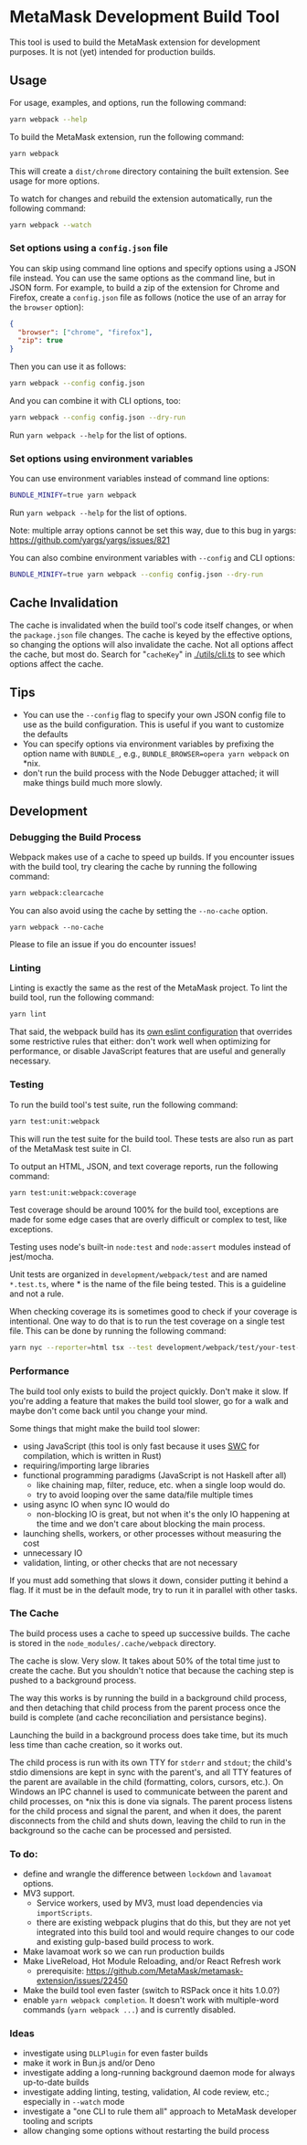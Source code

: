 # MetaMask Development Build Tool

This tool is used to build the MetaMask extension for development purposes. It is not (yet) intended for production builds.

## Usage

For usage, examples, and options, run the following command:

```bash
yarn webpack --help
```

To build the MetaMask extension, run the following command:

```bash
yarn webpack
```

This will create a `dist/chrome` directory containing the built extension. See usage for more options.

To watch for changes and rebuild the extension automatically, run the following command:

```bash
yarn webpack --watch
```

### Set options using a `config.json` file

You can skip using command line options and specify options using a JSON file
instead. You can use the same options as the command line, but in JSON form. For
example, to build a zip of the extension for Chrome and Firefox, create a
`config.json` file as follows (notice the use of an array for the `browser`
option):

```json
{
  "browser": ["chrome", "firefox"],
  "zip": true
}
```

Then you can use it as follows:

```bash
yarn webpack --config config.json
```

And you can combine it with CLI options, too:

```bash
yarn webpack --config config.json --dry-run
```

Run `yarn webpack --help` for the list of options.

### Set options using environment variables

You can use environment variables instead of command line options:

```bash
BUNDLE_MINIFY=true yarn webpack
```

Run `yarn webpack --help` for the list of options.

Note: multiple array options cannot be set this way, due to this bug in yargs: https://github.com/yargs/yargs/issues/821

You can also combine environment variables with `--config` and CLI options:

```bash
BUNDLE_MINIFY=true yarn webpack --config config.json --dry-run
```

## Cache Invalidation

The cache is invalidated when the build tool's code itself changes, or when the `package.json` file changes. The cache
is keyed by the effective options, so changing the options will also invalidate the cache. Not all options affect
the cache, but most do. Search for "`cacheKey`" in [./utils/cli.ts](./utils/cli.ts) to see which options affect the cache.

## Tips

- You can use the `--config` flag to specify your own JSON config file to use as the build configuration. This is useful
  if you want to customize the defaults
- You can specify options via environment variables by prefixing the option name with `BUNDLE_`, e.g.,
  `BUNDLE_BROWSER=opera yarn webpack` on \*nix.
- don't run the build process with the Node Debugger attached; it will make things build much more slowly.

## Development

### Debugging the Build Process

Webpack makes use of a cache to speed up builds. If you encounter issues with the build tool, try clearing the cache by
running the following command:

```bash
yarn webpack:clearcache
```

You can also avoid using the cache by setting the `--no-cache` option.

```
yarn webpack --no-cache
```

Please to file an issue if you do encounter issues!

### Linting

Linting is exactly the same as the rest of the MetaMask project. To lint the build tool, run the following command:

```bash
yarn lint
```

That said, the webpack build has its [own eslint configuration](./.eslintrc.js) that overrides some restrictive rules
that either: don't work well when optimizing for performance, or disable JavaScript features that are useful and
generally necessary.

### Testing

To run the build tool's test suite, run the following command:

```bash
yarn test:unit:webpack
```

This will run the test suite for the build tool. These tests are also run as part of the MetaMask test suite in CI.

To output an HTML, JSON, and text coverage reports, run the following command:

```bash
yarn test:unit:webpack:coverage
```

Test coverage should be around 100% for the build tool, exceptions are made for some edge cases that are overly
difficult or complex to test, like exceptions.

Testing uses node's built-in `node:test` and `node:assert` modules instead of jest/mocha.

Unit tests are organized in `development/webpack/test` and are named `*.test.ts`, where \* is the name of the file being
tested. This is a guideline and not a rule.

When checking coverage its is sometimes good to check if your coverage is intentional. One way to do that is to run the
test coverage on a single test file. This can be done by running the following command:

```bash
yarn nyc --reporter=html tsx --test development/webpack/test/your-test-file.test.ts
```

### Performance

The build tool only exists to build the project quickly. Don't make it slow. If you're adding a feature that makes the
build tool slower, go for a walk and maybe don't come back until you change your mind.

Some things that might make the build tool slower:

- using JavaScript (this tool is only fast because it uses [SWC](https://swc.rs/) for compilation, which is written in
  Rust)
- requiring/importing large libraries
- functional programming paradigms (JavaScript is not Haskell after all)
  - like chaining map, filter, reduce, etc. when a single loop would do.
  - try to avoid looping over the same data/file multiple times
- using async IO when sync IO would do
  - non-blocking IO is great, but not when it's the only IO happening at the time and we don't care about blocking the
    main process.
- launching shells, workers, or other processes without measuring the cost
- unnecessary IO
- validation, linting, or other checks that are not necessary

If you must add something that slows it down, consider putting it behind a flag. If it must be in the default mode, try
to run it in parallel with other tasks.

### The Cache

The build process uses a cache to speed up successive builds. The cache is stored in the `node_modules/.cache/webpack`
directory.

The cache is slow. Very slow. It takes about 50% of the total time just to create the cache. But you shouldn't notice
that because the caching step is pushed to a background process.

The way this works is by running the build in a background child process, and then detaching that child process from the
parent process once the build is complete (and cache reconciliation and persistance begins).

Launching the build in a background process does take time, but its much less time than cache creation, so it works out.

The child process is run with its own TTY for `stderr` and `stdout`; the child's stdio dimensions are kept in sync with
the parent's, and all TTY features of the parent are available in the child (formatting, colors, cursors, etc.). On
Windows an IPC channel is used to communicate between the parent and child processes, on \*nix this is done via signals.
The parent process listens for the child process and signal the parent, and when it does, the parent disconnects from
the child and shuts down, leaving the child to run in the background so the cache can be processed and persisted.

### To do:

- define and wrangle the difference between `lockdown` and `lavamoat` options.
- MV3 support.
  - Service workers, used by MV3, must load dependencies via `importScripts`.
  - there are existing webpack plugins that do this, but they are not yet integrated into this build tool and would
    require changes to our code and existing gulp-based build process to work.
- Make lavamoat work so we can run production builds
- Make LiveReload, Hot Module Reloading, and/or React Refresh work
  - prerequisite: https://github.com/MetaMask/metamask-extension/issues/22450
- Make the build tool even faster (switch to RSPack once it hits 1.0.0?)
- enable `yarn webpack completion`. It doesn't work with multiple-word commands (`yarn webpack ...`) and is currently disabled.

### Ideas

- investigate using `DLLPlugin` for even faster builds
- make it work in Bun.js and/or Deno
- investigate adding a long-running background daemon mode for always up-to-date builds
- investigate adding linting, testing, validation, AI code review, etc.; especially in `--watch` mode
- investigate a "one CLI to rule them all" approach to MetaMask developer tooling and scripts
- allow changing some options without restarting the build process
